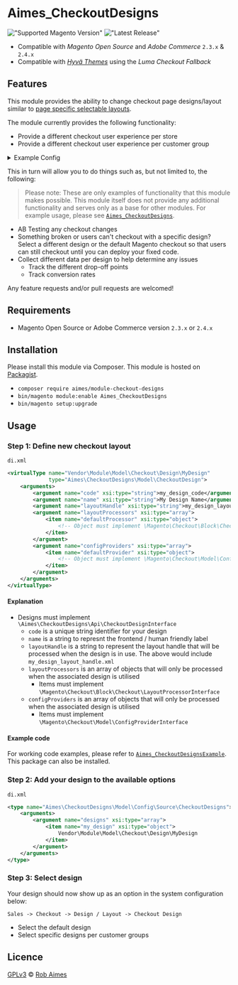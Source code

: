 # Aimes_CheckoutDesigns

!["Supported Magento Version"][magento-badge] !["Latest Release"][release-badge]

* Compatible with _Magento Open Source_ and _Adobe Commerce_ `2.3.x` & `2.4.x`
* Compatible with _[Hyvä Themes][hyva]_ using the _Luma Checkout Fallback_

## Features

This module provides the ability to change checkout page designs/layout similar to [page specific selectable layouts][page-layouts].

The module currently provides the following functionality:

* Provide a different checkout user experience per store
* Provide a different checkout user experience per customer group

<details>
  <summary>Example Config</summary>
   
  ![Example Config](https://user-images.githubusercontent.com/4225347/112895353-ec7ccb00-90d4-11eb-937f-cd54636fbf19.png)
</details>

This in turn will allow you to do things such as, but not limited to, the following:

> Please note: These are only examples of functionality that this module makes possible. This module itself does not provide any additional functionality and serves only as a base for other modules. For example usage, please see [`Aimes_CheckoutDesigns`][example-module].

* AB Testing any checkout changes
* Something broken or users can't checkout with a specific design? Select a different design or the default Magento checkout so that users can still checkout until you can deploy your fixed code.
* Collect different data per design to help determine any issues
    * Track the different drop-off points
    * Track conversion rates

Any feature requests and/or pull requests are welcomed!

## Requirements

* Magento Open Source or Adobe Commerce version `2.3.x` or `2.4.x`

## Installation

Please install this module via Composer. This module is hosted on [Packagist][packagist].

* `composer require aimes/module-checkout-designs`
* `bin/magento module:enable Aimes_CheckoutDesigns`
* `bin/magento setup:upgrade`

## Usage

### Step 1: Define new checkout layout
`di.xml`
```xml
<virtualType name="Vendor\Module\Model\Checkout\Design\MyDesign"
             type="Aimes\CheckoutDesigns\Model\CheckoutDesign">
    <arguments>
        <argument name="code" xsi:type="string">my_design_code</argument>
        <argument name="name" xsi:type="string">My Design Name</argument>
        <argument name="layoutHandle" xsi:type="string">my_design_layout_handle</argument>
        <argument name="layoutProcessors" xsi:type="array">
            <item name="defaultProcessor" xsi:type="object">
                <!-- Object must implement \Magento\Checkout\Block\Checkout\LayoutProcessorInterface -->
            </item>
        </argument>
        <argument name="configProviders" xsi:type="array">
            <item name="defaultProvider" xsi:type="object">
                <!-- Object must implement \Magento\Checkout\Model\ConfigProviderInterface -->
            </item>
        </argument>
    </arguments>
</virtualType>
```

#### Explanation

* Designs must implement `\Aimes\CheckoutDesigns\Api\CheckoutDesignInterface` 
    * `code` is a unique string identifier for your design
    * `name` is a string to represnt the frontend / human friendly label
    * `layoutHandle` is a string to represent the layout handle that will be processed when the design is in use. The above would include `my_design_layout_handle.xml`
    * `layoutProcessors` is an array of objects that will only be processed when the associated design is utilised
        * Items must implement `\Magento\Checkout\Block\Checkout\LayoutProcessorInterface`
    * `configProviders` is an array of objects that will only be processed when the associated design is utilised
        * Items must implement `\Magento\Checkout\Model\ConfigProviderInterface`
    
#### Example code
For working code examples, please refer to [`Aimes_CheckoutDesignsExample`][example-module]. This package can also be installed.
    
### Step 2: Add your design to the available options

`di.xml`
```xml
<type name="Aimes\CheckoutDesigns\Model\Config\Source\CheckoutDesigns">
    <arguments>
        <argument name="designs" xsi:type="array">
            <item name="my_design" xsi:type="object">
                Vendor\Module\Model\Checkout\Design\MyDesign
            </item>
        </argument>
    </arguments>
</type>
```
    
### Step 3: Select design
Your design should now show up as an option in the system configuration below:

`Sales -> Checkout -> Design / Layout -> Checkout Design`

* Select the default design
* Select specific designs per customer groups

## Licence
[GPLv3][gpl] © [Rob Aimes][author]

[magento-badge]:https://img.shields.io/badge/magento-2.3.x%20%7C%202.4.x-orange.svg?logo=magento&style=for-the-badge
[release-badge]:https://img.shields.io/github/v/release/robaimes/module-checkout-designs?sort=semver&style=for-the-badge&color=blue
[page-layouts]:https://devdocs.magento.com/guides/v2.4/frontend-dev-guide/layouts/xml-manage.html#create-cms-pageproductcategory-specific-selectable-layouts
[example-module]:https://github.com/robaimes/module-checkout-designs-example
[packagist]:https://packagist.org/packages/aimes/module-checkout-designs
[gpl]:https://www.gnu.org/licenses/gpl-3.0.en.html
[author]:https://aimes.dev/
[hyva]:https://hyva.io/
